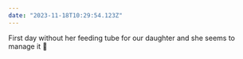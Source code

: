 ```yaml
---
date: "2023-11-18T10:29:54.123Z"
---
```


First day without her feeding tube for our daughter and she seems to manage it 💪
